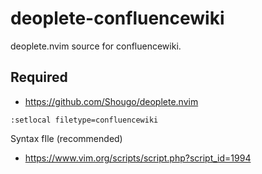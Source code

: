 # deoplete-confluencewiki

deoplete.nvim source for confluencewiki.

## Required

* https://github.com/Shougo/deoplete.nvim

```
:setlocal filetype=confluencewiki
```

Syntax fIle (recommended)

* https://www.vim.org/scripts/script.php?script_id=1994
